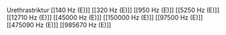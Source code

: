 Urethrastriktur
[[140 Hz (E)]]
[[320 Hz (E)]]
[[950 Hz (E)]]
[[5250 Hz (E)]]
[[12710 Hz (E)]]
[[45000 Hz (E)]]
[[150000 Hz (E)]]
[[97500 Hz (E)]]
[[475090 Hz (E)]]
[[985670 Hz (E)]]